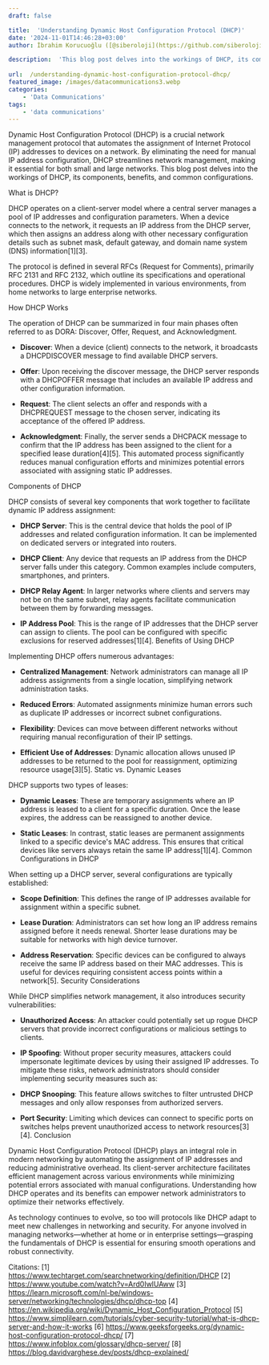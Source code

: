 ```yaml
---
draft: false

title:  'Understanding Dynamic Host Configuration Protocol (DHCP)'
date: '2024-11-01T14:46:28+03:00'
author: İbrahim Korucuoğlu ([@siberoloji](https://github.com/siberoloji))

description:  'This blog post delves into the workings of DHCP, its components, benefits, and common configurations.' 
 
url:  /understanding-dynamic-host-configuration-protocol-dhcp/
featured_image: /images/datacommunications3.webp
categories:
    - 'Data Communications'
tags:
    - 'data communications'
---
```



Dynamic Host Configuration Protocol (DHCP) is a crucial network management protocol that automates the assignment of Internet Protocol (IP) addresses to devices on a network. By eliminating the need for manual IP address configuration, DHCP streamlines network management, making it essential for both small and large networks. This blog post delves into the workings of DHCP, its components, benefits, and common configurations.



What is DHCP?



DHCP operates on a client-server model where a central server manages a pool of IP addresses and configuration parameters. When a device connects to the network, it requests an IP address from the DHCP server, which then assigns an address along with other necessary configuration details such as subnet mask, default gateway, and domain name system (DNS) information[1][3].



The protocol is defined in several RFCs (Request for Comments), primarily RFC 2131 and RFC 2132, which outline its specifications and operational procedures. DHCP is widely implemented in various environments, from home networks to large enterprise networks.



How DHCP Works



The operation of DHCP can be summarized in four main phases often referred to as DORA: Discover, Offer, Request, and Acknowledgment.


* **Discover**: When a device (client) connects to the network, it broadcasts a DHCPDISCOVER message to find available DHCP servers.

* **Offer**: Upon receiving the discover message, the DHCP server responds with a DHCPOFFER message that includes an available IP address and other configuration information.

* **Request**: The client selects an offer and responds with a DHCPREQUEST message to the chosen server, indicating its acceptance of the offered IP address.

* **Acknowledgment**: Finally, the server sends a DHCPACK message to confirm that the IP address has been assigned to the client for a specified lease duration[4][5].
This automated process significantly reduces manual configuration efforts and minimizes potential errors associated with assigning static IP addresses.



Components of DHCP



DHCP consists of several key components that work together to facilitate dynamic IP address assignment:


* **DHCP Server**: This is the central device that holds the pool of IP addresses and related configuration information. It can be implemented on dedicated servers or integrated into routers.

* **DHCP Client**: Any device that requests an IP address from the DHCP server falls under this category. Common examples include computers, smartphones, and printers.

* **DHCP Relay Agent**: In larger networks where clients and servers may not be on the same subnet, relay agents facilitate communication between them by forwarding messages.

* **IP Address Pool**: This is the range of IP addresses that the DHCP server can assign to clients. The pool can be configured with specific exclusions for reserved addresses[1][4].
Benefits of Using DHCP



Implementing DHCP offers numerous advantages:


* **Centralized Management**: Network administrators can manage all IP address assignments from a single location, simplifying network administration tasks.

* **Reduced Errors**: Automated assignments minimize human errors such as duplicate IP addresses or incorrect subnet configurations.

* **Flexibility**: Devices can move between different networks without requiring manual reconfiguration of their IP settings.

* **Efficient Use of Addresses**: Dynamic allocation allows unused IP addresses to be returned to the pool for reassignment, optimizing resource usage[3][5].
Static vs. Dynamic Leases



DHCP supports two types of leases:


* **Dynamic Leases**: These are temporary assignments where an IP address is leased to a client for a specific duration. Once the lease expires, the address can be reassigned to another device.

* **Static Leases**: In contrast, static leases are permanent assignments linked to a specific device's MAC address. This ensures that critical devices like servers always retain the same IP address[1][4].
Common Configurations in DHCP



When setting up a DHCP server, several configurations are typically established:


* **Scope Definition**: This defines the range of IP addresses available for assignment within a specific subnet.

* **Lease Duration**: Administrators can set how long an IP address remains assigned before it needs renewal. Shorter lease durations may be suitable for networks with high device turnover.

* **Address Reservation**: Specific devices can be configured to always receive the same IP address based on their MAC addresses. This is useful for devices requiring consistent access points within a network[5].
Security Considerations



While DHCP simplifies network management, it also introduces security vulnerabilities:


* **Unauthorized Access**: An attacker could potentially set up rogue DHCP servers that provide incorrect configurations or malicious settings to clients.

* **IP Spoofing**: Without proper security measures, attackers could impersonate legitimate devices by using their assigned IP addresses.
To mitigate these risks, network administrators should consider implementing security measures such as:


* **DHCP Snooping**: This feature allows switches to filter untrusted DHCP messages and only allow responses from authorized servers.

* **Port Security**: Limiting which devices can connect to specific ports on switches helps prevent unauthorized access to network resources[3][4].
Conclusion



Dynamic Host Configuration Protocol (DHCP) plays an integral role in modern networking by automating the assignment of IP addresses and reducing administrative overhead. Its client-server architecture facilitates efficient management across various environments while minimizing potential errors associated with manual configurations. Understanding how DHCP operates and its benefits can empower network administrators to optimize their networks effectively.



As technology continues to evolve, so too will protocols like DHCP adapt to meet new challenges in networking and security. For anyone involved in managing networks—whether at home or in enterprise settings—grasping the fundamentals of DHCP is essential for ensuring smooth operations and robust connectivity.



Citations: [1] <a href="https://www.techtarget.com/searchnetworking/definition/DHCP">https://www.techtarget.com/searchnetworking/definition/DHCP</a> [2] https://www.youtube.com/watch?v=Ard0IwlUAww [3] https://learn.microsoft.com/nl-be/windows-server/networking/technologies/dhcp/dhcp-top [4] https://en.wikipedia.org/wiki/Dynamic_Host_Configuration_Protocol [5] https://www.simplilearn.com/tutorials/cyber-security-tutorial/what-is-dhcp-server-and-how-it-works [6] https://www.geeksforgeeks.org/dynamic-host-configuration-protocol-dhcp/ [7] https://www.infoblox.com/glossary/dhcp-server/ [8] https://blog.davidvarghese.dev/posts/dhcp-explained/
